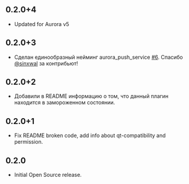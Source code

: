 ## 0.2.0+4
* Updated for Aurora v5

## 0.2.0+3
* Сделан единообразный нейминг aurora_push_service [#6](https://github.com/smmarty/aurora_flutter/pull/6).
Спасибо [@sinxwal](https://github.com/sinxwal) за контрибьют!

## 0.2.0+2
* Добавили в README информацию о том, что данный плагин находится в замороженном состоянии.

## 0.2.0+1

* Fix README broken code, add info about qt-сompatibility and permission.

## 0.2.0

* Initial Open Source release.
